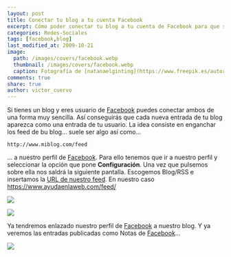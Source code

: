 ```yaml
---
layout: post
title: Conectar tu blog a tu cuenta Facebook
excerpt: Cómo poder conectar tu blog a tu cuenta de Facebook para que se vean las nuevas entradas en Facebook.
categories: Redes-Sociales
tags: [facebook,blog]
last_modified_at: 2009-10-21
image:
  path: /images/covers/facebook.webp
  thumbnail: /images/covers/facebook.webp
  caption: Fotografía de [natanaelginting](https://www.freepik.es/autor/natanaelginting)
comments: true
share: true
author: victor_cuervo
---
```


Si tienes un blog y eres usuario de [Facebook](https://www.ayudaenlaweb.com/redes-sociales/que-es-facebook/) puedes conectar ambos de una forma muy sencilla. Así conseguirás que cada nueva entrada de tu blog aparezca como una entrada de tu usuario. La idea consiste en enganchar los feed de bu blog… suele ser algo así como…


```text
http://www.miblog.com/feed
```


… a nuestro perfil de [Facebook](https://www.ayudaenlaweb.com/redes-sociales/que-es-facebook/). Para ello tenemos que ir a nuestro perfil y seleccionar la opción que pone **Configuración**. Una vez que pulsemos sobre ella nos saldrá la siguiente pantalla.  Escogemos Blog/RSS e insertamos la [URL de nuestro feed](https://www.ayudaenlaweb.com/internet-basico/que-son-los-feed/). En nuestro caso https://www.ayudaenlaweb.com/feed/


![](https://www.ayudaenlaweb.com/wp-content/uploads/2009/10/facebook_configuracion.png)


![](https://www.ayudaenlaweb.com/wp-content/uploads/2009/10/facebook_blogrss.png)


Ya tendremos enlazado nuestro perfil de [Facebook](https://www.ayudaenlaweb.com/redes-sociales/que-es-facebook/) a nuestro blog. Y ya veremos las entradas publicadas como Notas de [Facebook](https://www.ayudaenlaweb.com/redes-sociales/que-es-facebook/)…


![](https://www.ayudaenlaweb.com/wp-content/uploads/2009/10/facebook_entradablog.png)

